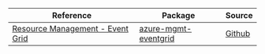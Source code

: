 | Reference | Package | Source |
|---|---|---|
|[Resource Management - Event Grid](mgmt-eventgrid-readme.md)|[azure-mgmt-eventgrid](https://pypi.org/project/azure-mgmt-eventgrid)|[Github](https://github.com/Azure/azure-sdk-for-python/blob/main/sdk/eventgrid/azure-mgmt-eventgrid)|
